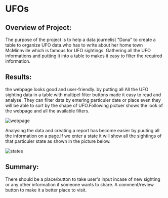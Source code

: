 # UFOs

## Overview of Project:
The purpose of the project is to help a data journelist "Dana" to create a table to organize UFO data.who has to write about her home town McMinnville which is famous for UFO sightings.
Gathering all the UFO informations and putting it into a table to makes it easy to filter the required information. 


## Results:
the webpage looks good and user-friendly.
by putting all All the UFO sighting data in a table with multipel filter buttons made it easy to read and analyse.
    They can filter data by entering particuler date or place even they will be able to sort by the shape of UFO.Following pictuer shows the look of the webpage and all the available filters.
    
    
![webpage](https://user-images.githubusercontent.com/108497494/190474288-fbf59244-b8bf-4020-9bed-936bb397af0d.jpg)

    
 
Analysing the data and creating a report has become easier by puuting all the information on a page.If we enter a state it will show all the sightings of that particuler state as shown in the picture below.

![states](https://user-images.githubusercontent.com/108497494/190474750-4e77926d-a5a3-49cb-b000-6ba374827a2d.jpg)



## Summary:
There should be a place/button to take user's input incase of new sighting or any other information if someone wants to share.
A comment/review button to make it a better place to visit.
